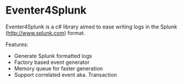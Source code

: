 Eventer4Splunk
=======

Eventer4Splunk is a c# library aimed to ease writing logs in the Splunk (http://www.splunk.com) format.

Features:

- Generate Splunk formatted logs
- Factory based event generator
- Memory queue for faster generation
- Support correlated event aka. Transaction
